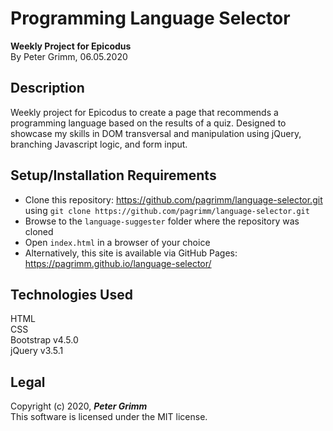 # Programming Language Selector
**Weekly Project for Epicodus**  
By Peter Grimm, 06.05.2020

## Description

Weekly project for Epicodus to create a page that recommends a programming language based on the results of a quiz. Designed to showcase my skills in DOM transversal and manipulation using jQuery, branching Javascript logic, and form input.

## Setup/Installation Requirements

* Clone this repository: https://github.com/pagrimm/language-selector.git using `git clone https://github.com/pagrimm/language-selector.git` 
* Browse to the `language-suggester` folder where the repository was cloned
* Open `index.html` in a browser of your choice
* Alternatively, this site is available via GitHub Pages: https://pagrimm.github.io/language-selector/

## Technologies Used

HTML  
CSS  
Bootstrap v4.5.0  
jQuery v3.5.1

## Legal

Copyright (c) 2020, **_Peter Grimm_**  
This software is licensed under the MIT license.
